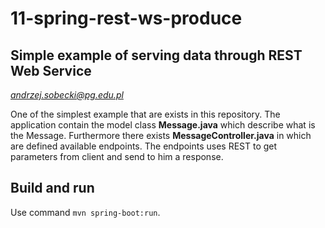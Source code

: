 # 11-spring-rest-ws-produce
## Simple example of serving data through REST Web Service
*andrzej.sobecki@pg.edu.pl*

One of the simplest example that are exists in this repository. The application contain the model class **Message.java** which describe what is the Message. Furthermore there exists **MessageController.java** in which are defined available endpoints. The endpoints uses REST to get parameters from client and send to him a response. 

## Build and run
Use command `mvn spring-boot:run`.
